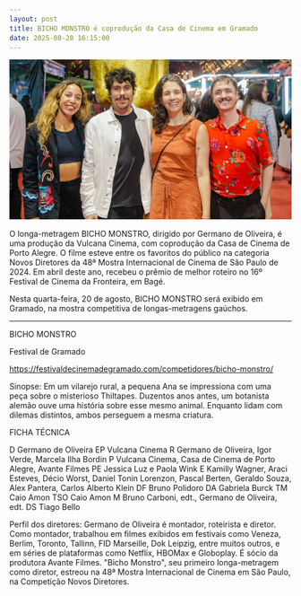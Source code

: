 ```yaml
---
layout: post
title: BICHO MONSTRO é coprodução da Casa de Cinema em Gramado
date: 2025-08-20 16:15:00
---
```

![](/uploads/germano-jessica.jpg)

O longa-metragem BICHO MONSTRO, dirigido por Germano de Oliveira, é uma produção da Vulcana Cinema, com coprodução da Casa de Cinema de Porto Alegre. O filme esteve entre os favoritos do público na categoria Novos Diretores da 48ª Mostra Internacional de Cinema de São Paulo de 2024. Em abril deste ano, recebeu o prêmio de melhor roteiro no 16º Festival de Cinema da Fronteira, em Bagé.

Nesta quarta-feira, 20 de agosto, BICHO MONSTRO será exibido em Gramado, na mostra competitiva de longas-metragens gaúchos.

- - -

BICHO MONSTRO

Festival de Gramado

https://festivaldecinemadegramado.com/competidores/bicho-monstro/

Sinopse: Em um vilarejo rural, a pequena Ana se impressiona com uma peça sobre o misterioso Thiltapes. Duzentos anos antes, um botanista alemão ouve uma história sobre esse mesmo animal. Enquanto lidam com dilemas distintos, ambos perseguem a mesma criatura.

FICHA TÉCNICA

D Germano de Oliveira EP Vulcana Cinema R Germano de Oliveira, Igor Verde, Marcela Ilha Bordin P Vulcana Cinema, Casa de Cinema de Porto Alegre, Avante Filmes PE Jessica Luz e Paola Wink E Kamilly Wagner, Araci Esteves, Décio Worst, Daniel Tonin Lorenzon, Pascal Berten, Geraldo Souza, Alex Pantera, Carlos Alberto Klein DF Bruno Polidoro DA Gabriela Burck TM Caio Amon TSO Caio Amon M Bruno Carboni, edt., Germano de Oliveira, edt. DS Tiago Bello

Perfil dos diretores: Germano de Oliveira é montador, roteirista e diretor. Como montador, trabalhou em filmes exibidos em festivais como Veneza, Berlim, Toronto, Tallinn, FID Marseille, Dok Leipzig, entre muitos outros, e em séries de plataformas como Netflix, HBOMax e Globoplay. É sócio da produtora Avante Filmes. "Bicho Monstro", seu primeiro longa-metragem como diretor, estreou na 48ª Mostra Internacional de Cinema em São Paulo, na Competição Novos Diretores.

![]()
